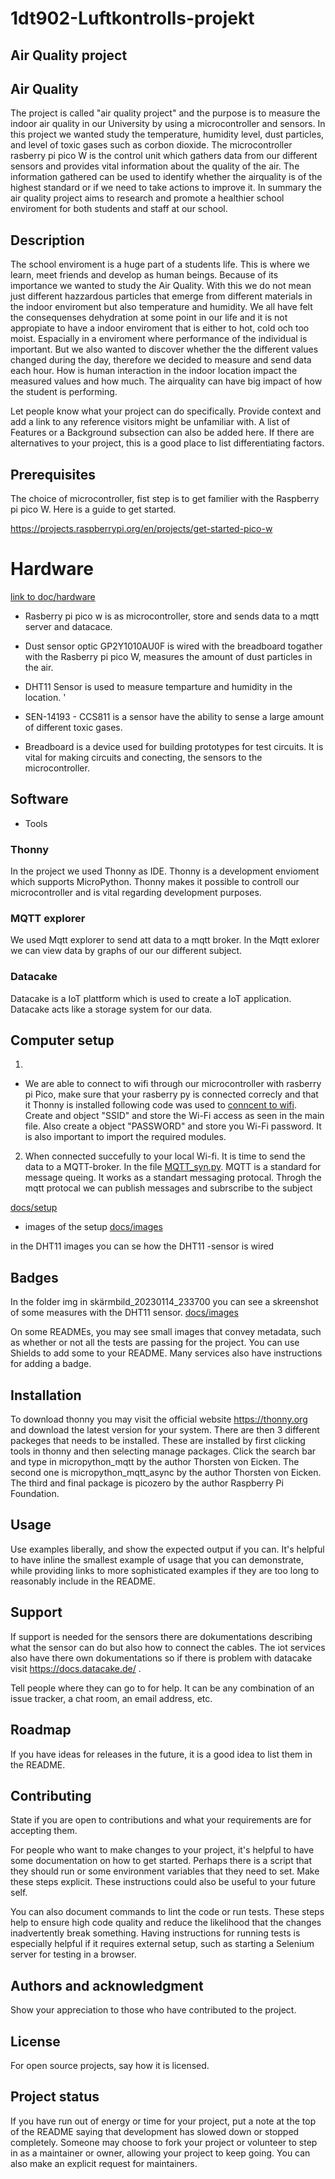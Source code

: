 # 1dt902-Luftkontrolls-projekt
## Air Quality project

## Air Quality 

The project is called "air quality project" and the purpose is to measure the indoor air quality in our University by using a microcontroller and sensors. In this project we wanted study the temperature, humidity level, dust particles, and level of toxic gases such as corbon dioxide. The microcontroller rasberry pi pico W is the control unit which gathers data from our different sensors and provides vital information about the quality of the air. The information gathered can be used to identify whether the airquality is of the highest standard or if we need to take actions to improve it. In summary  the air quality project aims to research and promote a healthier school enviroment for both students and staff at our school. 

## Description
The school enviroment is a huge part of a students life. This is where we learn, meet friends and develop as human beings. Because of its importance we wanted to study the Air Quality. With this we do not mean just different hazzardous particles that emerge from different materials in the indoor enviroment but also temperature and humidity. We all have felt the consequenses dehydration at some point in our life and it is not appropiate to have a indoor enviroment that is either to hot, cold och too moist. Espacially in a enviroment where performance of the individual is important. But we also wanted to discover whether the the different values changed during the day, therefore we decided to measure and send data each hour. How is human interaction in the indoor location impact the measured values and how much. 
The airquality can have big impact of how the student is performing. 


Let people know what your project can do specifically. Provide context and add a link to any reference visitors might be unfamiliar with. A list of Features or a Background subsection can also be added here. If there are alternatives to your project, this is a good place to list differentiating factors.


## Prerequisites 

The choice of microcontroller, fist step is to get familier with the Raspberry pi pico W. Here is a guide to get started. 

https://projects.raspberrypi.org/en/projects/get-started-pico-w


# Hardware

[link to doc/hardware](doc/hardware.md)

- Rasberry pi pico w is as microcontroller, store and sends data to a mqtt server and datacace. 

-  Dust sensor optic GP2Y1010AU0F is wired with the breadboard togather with the Rasberry pi pico W, measures the amount of dust particles in the air. 

- DHT11 Sensor is used to measure temparture and humidity in the location. '

- SEN-14193 - CCS811 is a sensor have the ability to sense a large amount of different toxic gases. 

- Breadboard is a device used for building prototypes for test circuits. It is vital for making circuits and conecting, the sensors to the microcontroller. 


## Software 

- Tools 

### Thonny

In the project we used Thonny as IDE. Thonny is a development envioment which supports MicroPython. Thonny makes it possible to controll our  microcontroller and is vital regarding development purposes. 

### MQTT explorer
We used Mqtt explorer to send att data to a mqtt broker. In the Mqtt exlorer we can view data by graphs of our our different subject. 

### Datacake 

Datacake is a IoT plattform which is used to create a IoT application. Datacake acts like a storage system for our data.


## Computer setup 


1. 
- We are able to connect to wifi through our microcontroller with rasberry pi Pico, make sure that your rasberry py is connected correcly and that it Thonny is installed following code was used to [conncent to wifi](src/main.py). Create and object "SSID" and store the Wi-Fi access as seen in the main file. Also create a object "PASSWORD" and store you Wi-Fi password. It is also important to import the required modules.  

2. When connected succefully to your local Wi-fi. It is time to send the data to a MQTT-broker. In the file [MQTT_syn.py](src/MQTT_asy.py). MQTT is a standard for message queing. It works as a standart messaging protocal. Throgh the mqtt protocal we can publish messages and subrscribe to the subject







[docs/setup](doc/setup.md)

- images of the setup 
[docs/images](img)

in the DHT11 images you can se how the DHT11 -sensor is wired   


## Badges 


In the folder img in skärmbild_20230114_233700 you can see a skreenshot of some measures with the DHT11 sensor. 
[docs/images](img)

On some READMEs, you may see small images that convey metadata, such as whether or not all the tests are passing for the project. You can use Shields to add some to your README. Many services also have instructions for adding a badge.


## Installation

To download thonny you may visit the official website https://thonny.org and download the latest version for your system. There are then 3 different packeges that needs to be installed. These are installed by first clicking tools in thonny and then selecting manage packages. Click the search bar and type in micropython_mqtt by the author Thorsten von Eicken. The second one is micropython_mqtt_async by the author Thorsten von Eicken. The third and final package is picozero by the author Raspberry Pi Foundation.


## Usage
Use examples liberally, and show the expected output if you can. It's helpful to have inline the smallest example of usage that you can demonstrate, while providing links to more sophisticated examples if they are too long to reasonably include in the README.

## Support
If support is needed for the sensors there are dokumentations describing what the sensor can do but also how to connect the cables. The iot services also have there own dokumentations so if there is problem with datacake visit https://docs.datacake.de/ . 

Tell people where they can go to for help. It can be any combination of an issue tracker, a chat room, an email address, etc.


## Roadmap
If you have ideas for releases in the future, it is a good idea to list them in the README.

## Contributing
State if you are open to contributions and what your requirements are for accepting them.

For people who want to make changes to your project, it's helpful to have some documentation on how to get started. Perhaps there is a script that they should run or some environment variables that they need to set. Make these steps explicit. These instructions could also be useful to your future self.

You can also document commands to lint the code or run tests. These steps help to ensure high code quality and reduce the likelihood that the changes inadvertently break something. Having instructions for running tests is especially helpful if it requires external setup, such as starting a Selenium server for testing in a browser.

## Authors and acknowledgment
Show your appreciation to those who have contributed to the project.

## License
For open source projects, say how it is licensed.

## Project status
If you have run out of energy or time for your project, put a note at the top of the README saying that development has slowed down or stopped completely. Someone may choose to fork your project or volunteer to step in as a maintainer or owner, allowing your project to keep going. You can also make an explicit request for maintainers.

